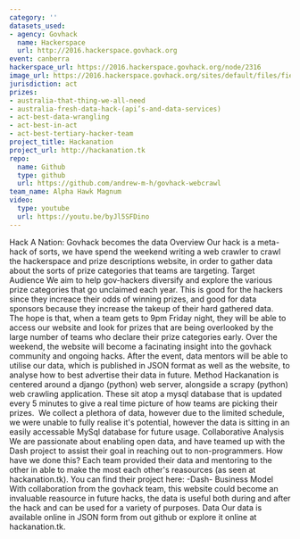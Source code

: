 ```yaml
---
category: ''
datasets_used:
- agency: Govhack
  name: Hackerspace
  url: http://2016.hackerspace.govhack.org
event: canberra
hackerspace_url: https://2016.hackerspace.govhack.org/node/2316
image_url: https://2016.hackerspace.govhack.org/sites/default/files/field/image/logo-new.png
jurisdiction: act
prizes:
- australia-that-thing-we-all-need
- australia-fresh-data-hack-(api’s-and-data-services)
- act-best-data-wrangling
- act-best-in-act
- act-best-tertiary-hacker-team
project_title: Hackanation
project_url: http://hackanation.tk
repo:
  name: Github
  type: github
  url: https://github.com/andrew-m-h/govhack-webcrawl
team_name: Alpha Hawk Magnum
video:
  type: youtube
  url: https://youtu.be/byJl5SFDino
---
```


Hack A Nation: Govhack becomes the data
Overview
Our hack is a meta-hack of sorts, we have spend the weekend writing a web crawler to crawl the hackerspace and prize descriptions website, in order to gather data about the sorts of prize categories that teams are targeting.
Target Audience
We aim to help gov-hackers diversify and explore the various prize categories that go unclaimed each year. This is good for the hackers since they increace their odds of winning prizes, and good for data sponsors because they increase the takeup of their hard gathered data. 
The hope is that, when a team gets to 9pm Friday night, they will be able to access our website and look for prizes that are being overlooked by the large number of teams who declare their prize categories early. Over the weekend, the website will become a facinating insight into the govhack community and ongoing hacks. After the event, data mentors will be able to utilise our data, which is published in JSON format as well as the website, to analyse how to best advertise their data in future.
Method
Hackanation is centered around a django (python) web server, alongside a scrapy (python) web crawling application. These sit atop a mysql database that is updated every 5 minutes to give a real time picture of how teams are picking their prizes.  We collect a plethora of data, however due to the limited schedule, we were unable to fully realise it's potential, however the data is sitting in an easily accessable MySql database for future usage.
Collaborative Analysis
We are passionate about enabling open data, and have teamed up with the Dash project to assist their goal in reaching out to non-programmers. How have we done this? Each team provided their data and mentoring to the other in able to make the most each other's reasources (as seen at hackanation.tk). You can find their project here: -Dash-
Business Model
With collaboration from the govhack team, this website could become an invaluable reasource in future hacks, the data is useful both during and after the hack and can be used for a variety of purposes.
Data
Our data is available online in JSON form from out github or explore it online at hackanation.tk.